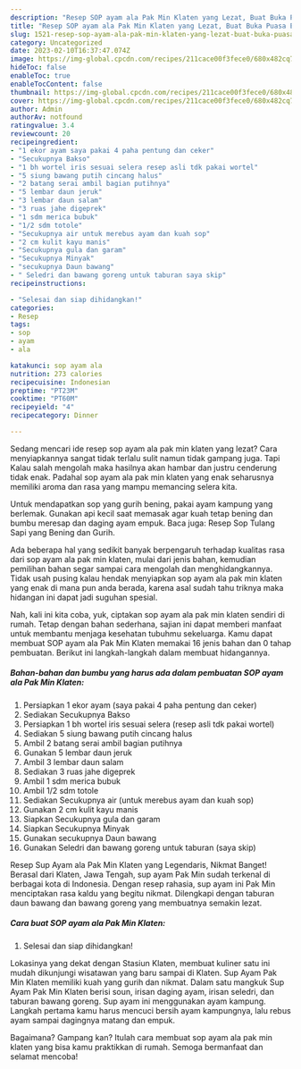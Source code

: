 ```yaml
---
description: "Resep SOP ayam ala Pak Min Klaten yang Lezat, Buat Buka Puasa Enak Banget"
title: "Resep SOP ayam ala Pak Min Klaten yang Lezat, Buat Buka Puasa Enak Banget"
slug: 1521-resep-sop-ayam-ala-pak-min-klaten-yang-lezat-buat-buka-puasa-enak-banget
category: Uncategorized
date: 2023-02-10T16:37:47.074Z
image: https://img-global.cpcdn.com/recipes/211cace00f3fece0/680x482cq70/sop-ayam-ala-pak-min-klaten-foto-resep-utama.jpg
hideToc: false
enableToc: true
enableTocContent: false
thumbnail: https://img-global.cpcdn.com/recipes/211cace00f3fece0/680x482cq70/sop-ayam-ala-pak-min-klaten-foto-resep-utama.jpg
cover: https://img-global.cpcdn.com/recipes/211cace00f3fece0/680x482cq70/sop-ayam-ala-pak-min-klaten-foto-resep-utama.jpg
author: Admin
authorAv: notfound
ratingvalue: 3.4
reviewcount: 20
recipeingredient:
- "1 ekor ayam saya pakai 4 paha pentung dan ceker"
- "Secukupnya Bakso"
- "1 bh wortel iris sesuai selera resep asli tdk pakai wortel"
- "5 siung bawang putih cincang halus"
- "2 batang serai ambil bagian putihnya"
- "5 lembar daun jeruk"
- "3 lembar daun salam"
- "3 ruas jahe digeprek"
- "1 sdm merica bubuk"
- "1/2 sdm totole"
- "Secukupnya air untuk merebus ayam dan kuah sop"
- "2 cm kulit kayu manis"
- "Secukupnya gula dan garam"
- "Secukupnya Minyak"
- "secukupnya Daun bawang"
- " Seledri dan bawang goreng untuk taburan saya skip"
recipeinstructions:

- "Selesai dan siap dihidangkan!"
categories:
- Resep
tags:
- sop
- ayam
- ala

katakunci: sop ayam ala 
nutrition: 273 calories
recipecuisine: Indonesian
preptime: "PT23M"
cooktime: "PT60M"
recipeyield: "4"
recipecategory: Dinner

---
```



Sedang mencari ide resep sop ayam ala pak min klaten yang lezat? Cara menyiapkannya sangat tidak terlalu sulit namun tidak gampang juga. Tapi Kalau salah mengolah maka hasilnya akan hambar dan justru cenderung tidak enak. Padahal sop ayam ala pak min klaten yang enak seharusnya memiliki aroma dan rasa yang mampu memancing selera kita.


Untuk mendapatkan sop yang gurih bening, pakai ayam kampung yang berlemak. Gunakan api kecil saat memasak agar kuah tetap bening dan bumbu meresap dan daging ayam empuk. Baca juga: Resep Sop Tulang Sapi yang Bening dan Gurih.

Ada beberapa hal yang sedikit banyak berpengaruh terhadap kualitas rasa dari sop ayam ala pak min klaten, mulai dari jenis bahan, kemudian pemilihan bahan segar sampai cara mengolah dan menghidangkannya. Tidak usah pusing kalau hendak menyiapkan sop ayam ala pak min klaten yang enak di mana pun anda berada, karena asal sudah tahu triknya maka hidangan ini dapat jadi suguhan spesial.


Nah, kali ini kita coba, yuk, ciptakan sop ayam ala pak min klaten sendiri di rumah. Tetap dengan bahan sederhana, sajian ini dapat memberi manfaat untuk membantu menjaga kesehatan tubuhmu sekeluarga. Kamu dapat membuat SOP ayam ala Pak Min Klaten memakai 16 jenis bahan dan 0 tahap pembuatan. Berikut ini langkah-langkah dalam membuat hidangannya.

<!--inarticleads1-->

##### Bahan-bahan dan bumbu yang harus ada dalam pembuatan SOP ayam ala Pak Min Klaten:

1. Persiapkan 1 ekor ayam (saya pakai 4 paha pentung dan ceker)
1. Sediakan Secukupnya Bakso
1. Persiapkan 1 bh wortel iris sesuai selera (resep asli tdk pakai wortel)
1. Sediakan 5 siung bawang putih cincang halus
1. Ambil 2 batang serai ambil bagian putihnya
1. Gunakan 5 lembar daun jeruk
1. Ambil 3 lembar daun salam
1. Sediakan 3 ruas jahe digeprek
1. Ambil 1 sdm merica bubuk
1. Ambil 1/2 sdm totole
1. Sediakan Secukupnya air (untuk merebus ayam dan kuah sop)
1. Gunakan 2 cm kulit kayu manis
1. Siapkan Secukupnya gula dan garam
1. Siapkan Secukupnya Minyak
1. Gunakan secukupnya Daun bawang
1. Gunakan  Seledri dan bawang goreng untuk taburan (saya skip)


Resep Sup Ayam ala Pak Min Klaten yang Legendaris, Nikmat Banget! Berasal dari Klaten, Jawa Tengah, sup ayam Pak Min sudah terkenal di berbagai kota di Indonesia. Dengan resep rahasia, sup ayam ini Pak Min menciptakan rasa kaldu yang begitu nikmat. Dilengkapi dengan taburan daun bawang dan bawang goreng yang membuatnya semakin lezat. 

<!--inarticleads2-->

##### Cara buat SOP ayam ala Pak Min Klaten:


1. Selesai dan siap dihidangkan!

Lokasinya yang dekat dengan Stasiun Klaten, membuat kuliner satu ini mudah dikunjungi wisatawan yang baru sampai di Klaten. Sup Ayam Pak Min Klaten memiliki kuah yang gurih dan nikmat. Dalam satu mangkuk Sup Ayam Pak Min Klaten berisi soun, irisan daging ayam, irisan seledri, dan taburan bawang goreng. Sup ayam ini menggunakan ayam kampung. Langkah pertama kamu harus mencuci bersih ayam kampungnya, lalu rebus ayam sampai dagingnya matang dan empuk. 

Bagaimana? Gampang kan? Itulah cara membuat sop ayam ala pak min klaten yang bisa kamu praktikkan di rumah. Semoga bermanfaat dan selamat mencoba!
